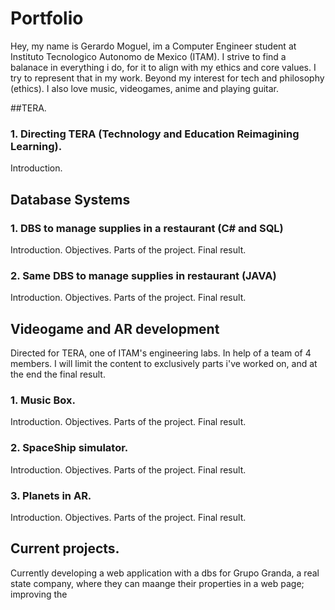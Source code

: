 # Portfolio
Hey, my name is Gerardo Moguel, im a Computer Engineer student at Instituto Tecnologico Autonomo de Mexico (ITAM).
I strive to find a balanace in everything i do, for it to align with my ethics and core values. I try to represent that in my work.
Beyond my interest for tech and philosophy (ethics). I also love music, videogames, anime and playing guitar.

##TERA.
### 1. Directing TERA (Technology and Education Reimagining Learning).
   Introduction. 
   
## Database Systems
### 1. DBS to manage supplies in a restaurant (C# and SQL)
   Introduction.
     Objectives.
   Parts of the project.
   Final result.
   
### 2. Same DBS to manage supplies in restaurant (JAVA)
  Introduction.
     Objectives.
   Parts of the project.
   Final result.
   
## Videogame and AR development
Directed for TERA, one of ITAM's engineering labs.
In help of a team of 4 members.
I will limit the content to exclusively parts i've worked on, and at the end the final result.

### 1. Music Box.
  Introduction.
    Objectives.
  Parts of the project.
  Final result.

### 2. SpaceShip simulator.
  Introduction.
    Objectives.
  Parts of the project.
  Final result.

### 3. Planets in AR.
  Introduction.
    Objectives.
  Parts of the project.
  Final result. 

## Current projects.
Currently developing a web application with a dbs for Grupo Granda, a real state company, where they can maange their properties in a web page; improving the 
